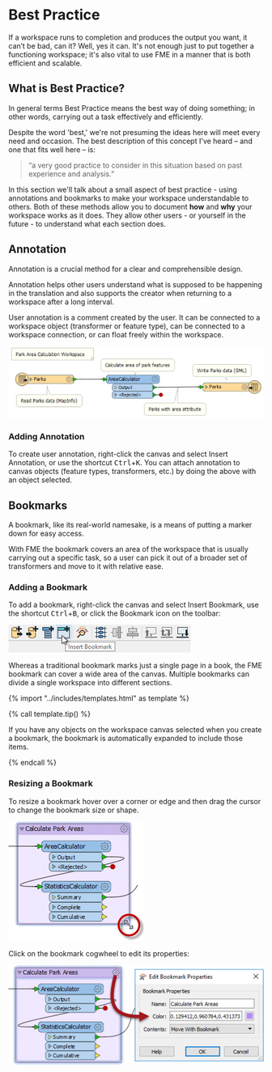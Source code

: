 # Best Practice

If a workspace runs to completion and produces the output you want, it can’t be bad, can it? Well, yes it can. It's not enough just to put together a functioning workspace; it's also vital to use FME in a manner that is both efficient and scalable.

## What is Best Practice?

In general terms Best Practice means the best way of doing something; in other words, carrying out a task effectively and efficiently.

Despite the word 'best,' we're not presuming the ideas here will meet every need and occasion. The best description of this concept I've heard – and one that fits well here – is:

> “a very good practice to consider in this situation based on past experience and analysis.”

In this section we'll talk about a small aspect of best practice - using annotations and bookmarks to make your workspace understandable to others. Both of these methods allow you to document **how** and **why** your workspace works as it does. They allow other users - or yourself in the future - to understand what each section does.

## Annotation

Annotation is a crucial method for a clear and comprehensible design.

Annotation helps other users understand what is supposed to be happening in the translation and also supports the creator when returning to a workspace after a long interval.

User annotation is a comment created by the user. It can be connected to a workspace object (transformer or feature type), can be connected to a workspace connection, or can float freely within the workspace.

![](./Images/Img5.002.UserAnnotation.png)

### Adding Annotation

To create user annotation, right-click the canvas and select Insert Annotation, or use the shortcut <kbd>Ctrl</kbd>+<kbd>K</kbd>. You can attach annotation to canvas objects (feature types, transformers, etc.) by doing the above with an object selected.

## Bookmarks

A bookmark, like its real-world namesake, is a means of putting a marker down for easy access.

With FME the bookmark covers an area of the workspace that is usually carrying out a specific task, so a user can pick it out of a broader set of transformers and move to it with relative ease.

### Adding a Bookmark

To add a bookmark, right-click the canvas and select Insert Bookmark, use the shortcut <kbd>Ctrl</kbd>+<kbd>B</kbd>, or click the Bookmark icon on the toolbar:

![](./Images/Img5.006.AddBookmarkToolbar.png)

Whereas a traditional bookmark marks just a single page in a book, the FME bookmark can cover a wide area of the canvas. Multiple bookmarks can divide a single workspace into different sections.

{% import "../includes/templates.html" as template %}

{% call template.tip() %}

If you have any objects on the workspace canvas selected when you create a bookmark, the bookmark is automatically expanded to include those items.

{% endcall %}

### Resizing a Bookmark

To resize a bookmark hover over a corner or edge and then drag the cursor to change the bookmark size or shape.

![](./Images/Img5.007.BookmarkResizeCursor.png)

Click on the bookmark cogwheel to edit its properties:

![](./Images/Img5.008.BookmarkProperties.png)

